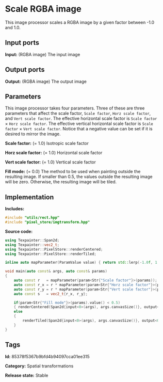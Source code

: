 # Scale RGBA image

This image processor scales a RGBA image by a given factor between -1.0 and 1.0.

## Input ports

__Input:__ (RGBA image) The input image

## Output ports

__Output:__ (RGBA image) The output image

## Parameters

This image processor takes four parameters. Three of these are three parameters that affect the scale factor, `Scale factor`, `Horz scale factor`, and `Vert scale factor`. The effective horizontal scale factor is `Scale factor` × `Horz scale factor`. The effective vertical horizontal scale factor is `Scale factor` × `Vert scale factor`. Notice that a negative value can be set if it is desired to mirror the image.

__Scale factor:__ (= 1.0) Isotropic scale factor

__Horz scale factor:__ (= 1.0) Horizontal scale factor

__Vert scale factor:__ (= 1.0) Vertical scale factor

__Fill mode:__ (= 0.0) The method to be used when painting outside the resulting image. If smaller than 0.5, the values outside the resulting image will be zero. Otherwise, the resulting image will be tiled.

## Implementation

__Includes:__ 

```c++
#include "utils/rect.hpp"
#include "pixel_store/imgtransform.hpp"
```

__Source code:__ 

```c++
using Texpainter::Span2d;
using Texpainter::vec2_t;
using Texpainter::PixelStore::renderCentered;
using Texpainter::PixelStore::renderTiled;

inline auto mapParameter(ParamValue value) { return std::lerp(-1.0f, 1.0f, value.value()); }

void main(auto const& args, auto const& params)
{
	auto const r   = mapParameter(param<Str{"Scale factor"}>(params));
	auto const r_x = r * mapParameter(param<Str{"Horz scale factor"}>(params));
	auto const r_y = r * mapParameter(param<Str{"Vert scale factor"}>(params));
	auto const s   = vec2_t{r_x, r_y};

	if(param<Str{"Fill mode"}>(params).value() < 0.5)
	{ renderCentered(Span2d{input<0>(args), args.canvasSize()}, output<0>(args), s); }
	else
	{
		renderTiled(Span2d{input<0>(args), args.canvasSize()}, output<0>(args), s);
	}
}
```

## Tags

__Id:__ 85378f5367b9bfd4b94097cca01ee315

__Category:__ Spatial transformations

__Release state:__ Stable